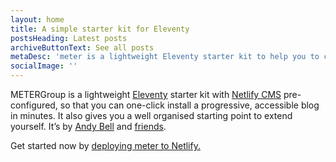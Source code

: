 ```yaml
---
layout: home
title: A simple starter kit for Eleventy
postsHeading: Latest posts
archiveButtonText: See all posts
metaDesc: 'meter is a lightweight Eleventy starter kit to help you to create your own blog or personal website.'
socialImage: ''
---
```


METERGroup is a lightweight [Eleventy](https://11ty.io) starter kit with [Netlify CMS](https://www.netlifycms.org/) pre-configured, so that you can one-click install a progressive, accessible blog in minutes. It also gives you a well organised starting point to extend yourself. It’s by [Andy Bell](https://twitter.com/hankchizljaw) and [friends](https://github.com/aarongustafson/meter/graphs/contributors).

Get started now by [deploying meter to Netlify.](https://app.netlify.com/start/deploy?repository=https://github.com/hankchizljaw/meter&stack=cms)
